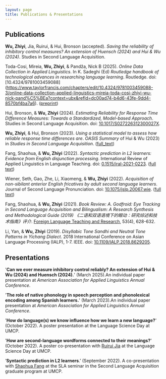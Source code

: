 ```yaml
---
layout: page
title: Publications & Presentations
---
```


## **Publications**

**Wu, Zhiyi**, Jia, Ruirui, & Hui, Bronson (accepted). _Saving the reliability of inhibitory control measures? An extension of Huensch (2024) and Hui & Wu (2024)_. Studies in Second Language Acquisition.

Toda-Cosi, Mireia, **Wu, Zhiyi**, & Pandža, Nick B (2025). _Online Data Collection in Applied Linguistics_. In K. Sadeghi (Ed) _Routledge handbook of technological advances in researching language learning_. Routledge. doi: [10.4324/9781003459088] (https://www.taylorfrancis.com/chapters/edit/10.4324/9781003459088-3/online-data-collection-applied-linguistics-mireia-toda-cosi-zhiyi-wu-nick-pand%C5%BEa?context=ubx&refId=dc00ad74-b4d6-43fe-9dd4-8570bf4ba7a6). ([preprint](https://osf.io/pxfc4))

Hui, Bronson, & **Wu, Zhiyi** (2024). _Estimating Reliability for Response Time Difference Measures: Towards a Standardized, Model-based Approach_. Studies in Second Language Acquisition. doi: [10.1017/S027226312300027X](https://www.cambridge.org/core/journals/studies-in-second-language-acquisition/article/estimating-reliability-for-responsetime-difference-measures-toward-a-standardized-modelbased-approach/A00BECC935D1BD4915144F6985193766).

**Wu, Zhiyi**, & Hui, Bronson (2023). _Using a statistical model to assess how reliable response time differences are_. _OASIS Summary_ of Hui & Wu (2023) in _Studies in Second Language Acquisition_. ([full_text](https://oasis-database.org/concern/summaries/h415pb356?locale=en))

Fang, Shaohua, & **Wu, Zhiyi** (2022). _Syntactic prediction in L2 learners: Evidence from English disjunction processing_. International Review of Applied Linguistics in Language Teaching. doi: [0.1515/iral-2021-0223](https://www.degruyter.com/document/doi/10.1515/iral-2021-0223/html?lang=en). ([full text](https://drive.google.com/file/d/1QQyZiB2dOy7eWyPA8qM-15bBe4GB6ZVV/view?usp=sharing))

Wiener, Seth, Gao, Zhe, Li, Xiaomeng, & **Wu, Zhiyi** (2022). _Acquisition of non-sibilant anterior English fricatives by adult second language learners_. Journal of Second Language Pronunciation. doi: [10.1075/jslp.20067.wie](https://benjamins.com/catalog/jslp.20067.wie). ([full text](https://drive.google.com/file/d/1LMNdfB8zkwZwmVG5BKmL3psFj6LdbSTO/view?usp=sharing))

Fang, Shaohua, & **Wu, Zhiyi** (2021). _Book Review: A. Godfroid: Eye Tracking in Second Language Acquisition and Bilingualism: A Research Synthesis and Methodological Guide (2019) 《二语和双语语境下的眼动：研究综述和技术指南》评介_. [Foreign Language Teaching and Research](http://old.fltr.ac.cn/CN/Y2021/V53/I4/628), 53(4), 628-632. 

Li, Yan, & **Wu, Zhiyi** (2019). _Disyllabic Tone Sandhi and Neutral Tone Patterns in Yichang Dialect_. 2018 International Conference on Asian Language Processing (IALP), 1-7. IEEE. doi: [10.1109/IALP.2018.8629205](https://ieeexplore.ieee.org/document/8629205).


## **Presentations**

'**Can we ever measure inhibitory control reliably? An extension of Hui & Wu (2024) and Huensch (2024).**' (March 2025).An individual paper presentation at _American Association for Applied Linguistics Annual Conference_.

'**The role of native phonology in speech perception and phonolexical encoding among Spanish learners.**' (March 2023).An individual paper presentation at _American Association for Applied Linguistics Annual Conference_.

'**How do language(s) we know influence how we learn a new language?**' (October 2022). A poster presentation at the Language Science Day at UMCP.

'**How are second-language wordforms connected to their meanings?**' (October 2022). A poster co-presentation with [Ruirui Jia](https://www.researchgate.net/profile/Ruirui-Jia) at the Language Science Day at UMCP.

‘**Syntactic prediction in L2 learners**.’ (September 2022). A co-presentation with [Shaohua Fang](https://www.researchgate.net/profile/Shaohua-Fang-3) at the SLA seminar in the Second Language Acquisition graduate program at UMCP.

